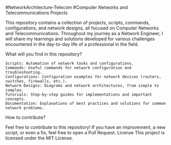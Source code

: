 #NetworkArchitecture-Telecom
#Computer Networks and Telecommunications Projects

This repository contains a collection of projects, scripts, commands, configurations, and network designs, all focused on Computer Networks and Telecommunications. Throughout my journey as a Network Engineer, I will share my learnings and solutions developed for various challenges encountered in the day-to-day life of a professional in the field.

What will you find in this repository?

    Scripts: Automation of network tasks and configurations.
    Commands: Useful commands for network configuration and troubleshooting.
    Configurations: Configuration examples for network devices (routers, switches, firewalls, etc.).
    Network Designs: Diagrams and network architectures, from simple to complex.
    Tutorials: Step-by-step guides for implementations and important concepts.
    Documentation: Explanations of best practices and solutions for common network problems.

How to contribute?

Feel free to contribute to this repository! If you have an improvement, a new script, or even a fix, feel free to open a Pull Request.
License
This project is licensed under the MIT License.
